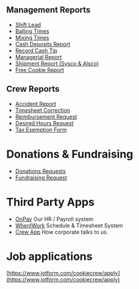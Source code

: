 ## Management Reports
- [Shift Lead](https://www.jotform.com/cookiecrew/report-shift-lead)
- [Balling Times](https://form.jotform.com/cookiecrew/report-balling-times)
- [Mixing Times](https://form.jotform.com/cookiecrew/report-mixing-times)
- [Cash Deposits Report](https://form.jotform.com/cookiecrew/cash-deposit-report)
- [Record Cash Tip](https://form.jotform.com/cookiecrew/cash-tip)
- [Managerial Report](https://www.jotform.com/cookiecrew/report-managerial)
- [Shipment Report (Sysco & Alsco)](https://www.jotform.com/cookiecrew/report-shipment)
- [Free Cookie Report](https://www.jotform.com/cookiecrew/report-free)

## Crew Reports
- [Accident Report](https://www.jotform.com/cookiecrew/accident)
- [Timesheet Correction](https://www.jotform.com/cookiecrew/timesheet-correction)
- [Reimbursement Request](https://www.jotform.com/cookiecrew/reimbursement)
- [Desired Hours Request](https://form.jotform.com/cookiecrew/desired-hours)
- [Tax Exemption Form](https://form.jotform.com/cookiecrew/tax-exemption)

# Donations & Fundraising

- [Donations Requests](https://form.jotform.com/cookiecrew/donations)
- [Fundraising Request](https://form.jotform.com/cookiecrew/fundraisers)


# Third Party Apps

- [OnPay](https://onpay.com) Our HR / Payroll system
- [WhenIWork](https://wheniwork.com) Schedule & Timesheet System
- [Crew App](https://crew.crumbl.com) How corporate talks to us.

# Job applications

[https://www.jotform.com/cookiecrew/apply](https://www.jotform.com/cookiecrew/apply)
